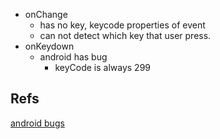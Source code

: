 * onChange
  * has no key, keycode properties of event
  * can not detect which key that user press.
* onKeydown
  * android has bug
    * keyCode is always 299



## Refs
[android bugs](https://stackoverflow.com/questions/36753548/keycode-on-android-is-always-229)

